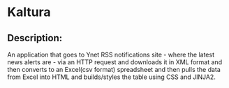 # Kaltura

## **Description:**
An application that goes to Ynet RSS notifications site - where the latest news alerts are - via an HTTP request and downloads it in XML format and then converts to an Excel(csv format) spreadsheet and then pulls the data from Excel into HTML and builds/styles the table using CSS and JINJA2.
